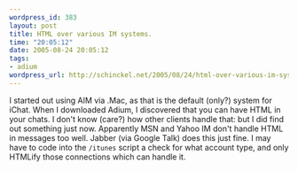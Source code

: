 ```yaml
--- 
wordpress_id: 383
layout: post
title: HTML over various IM systems.
time: "20:05:12"
date: 2005-08-24 20:05:12
tags: 
- adium
wordpress_url: http://schinckel.net/2005/08/24/html-over-various-im-systems/
---
```

I started out using AIM via .Mac, as that is the default (only?) system for iChat. When I downloaded Adium, I discovered that you can have HTML in your chats. I don't know (care?) how other clients handle that: but I did find out something just now. Apparently MSN and Yahoo IM don't handle HTML in messages too well. Jabber (via Google Talk) does this just fine. I may have to code into the `/itunes` script a check for what account type, and only HTMLify those connections which can handle it. 
